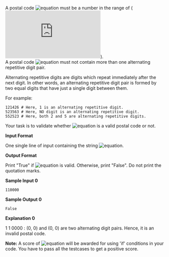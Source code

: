 A postal code ![equation](http://latex.codecogs.com/svg.latex?\inline&space;P) must be a number in the range of (![equation](https://latex.codecogs.com/svg.latex?%5Cinline%20100000%20-%20999999)). <br> 
A postal code ![equation](http://latex.codecogs.com/svg.latex?\inline&space;P) must not contain more than one alternating repetitive digit pair. 

Alternating repetitive digits are digits which repeat immediately after the next digit. In other words, an alternating repetitive digit pair is formed by two equal digits that have just a single digit between them.

For example:
```commandline
121426 # Here, 1 is an alternating repetitive digit.
523563 # Here, NO digit is an alternating repetitive digit.
552523 # Here, both 2 and 5 are alternating repetitive digits.
```
Your task is to validate whether ![equation](http://latex.codecogs.com/svg.latex?\inline&space;P) is a valid postal code or not.

__Input Format__

One single line of input containing the string ![equation](http://latex.codecogs.com/svg.latex?\inline&space;P).

__Output Format__

Print "True" if ![equation](http://latex.codecogs.com/svg.latex?\inline&space;P) is valid. Otherwise, print "False". Do not print the quotation marks.

__Sample Input 0__
```commandline
110000
```
__Sample Output 0__
```commandline
False
```
__Explanation 0__

1 1 0000 : (0, 0) and (0, 0) are two alternating digit pairs. Hence, it is an invalid postal code.

__Note:__ 
A score of ![equation](http://latex.codecogs.com/svg.latex?\inline&space;0) will be awarded for using 'if' conditions in your code. 
You have to pass all the testcases to get a positive score.